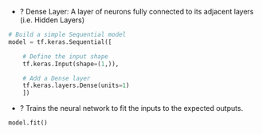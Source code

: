 + ? Dense Layer: A layer of neurons fully connected to its adjacent layers (i.e. Hidden Layers)
```python
# Build a simple Sequential model
model = tf.keras.Sequential([

    # Define the input shape
    tf.keras.Input(shape=(1,)),

    # Add a Dense layer
    tf.keras.layers.Dense(units=1)
    ])
```


+ ? Trains the neural network to fit the inputs to the expected outputs. 
```python
model.fit()
```


